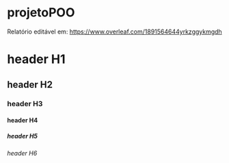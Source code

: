 # projetoPOO

Relatório editável em:
https://www.overleaf.com/1891564644yrkzggykmgdh

# header H1
## header H2
### header H3
#### header H4
##### header H5
###### header H6





